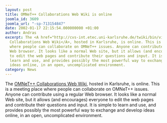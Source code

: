 ```yaml
---
layout: post
title: OMNeT++ Collaborations Web Wiki is online
joomla_id: 3609
joomla_url: "-sp-713154847"
date: 2002-01-17 22:15:54.000000000 +01:00
author: Andras
excerpt: The <A href="http://cvs-int.etec.uni-karlsruhe.de/twiki/bin/view/OMNETpp/WebHome">OMNeT++
  Collaborations Web Wiki</A>, hosted in Karlsruhe, is online. This is a meeting place
  where people can collaborate on OMNeT++ issues. Anyone can contribute using a regular
  Web browser. It looks like a normal Web site, but it allows (and encourages) everyone
  to edit the web pages and contribute their questions and input. It is simple to
  learn and use, and provides possibly the most powerful way to exchange and develop
  ideas online, in an open, uncomplicated environment.
category: News
---
```

The <A href="http://cvs-int.etec.uni-karlsruhe.de/twiki/bin/view/OMNETpp/WebHome">OMNeT++ Collaborations Web Wiki</A>, hosted in Karlsruhe, is online. This is a meeting place where people can collaborate on OMNeT++ issues. Anyone can contribute using a regular Web browser. It looks like a normal Web site, but it allows (and encourages) everyone to edit the web pages and contribute their questions and input. It is simple to learn and use, and provides possibly the most powerful way to exchange and develop ideas online, in an open, uncomplicated environment.
